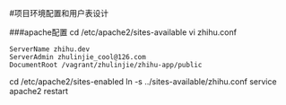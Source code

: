 #项目环境配置和用户表设计

###apache配置
cd /etc/apache2/sites-available
vi zhihu.conf
```
ServerName zhihu.dev
ServerAdmin zhulinjie_cool@126.com
DocumentRoot /vagrant/zhulinjie/zhihu-app/public
```

cd /etc/apache2/sites-enabled
ln -s ../sites-available/zhihu.conf
service apache2 restart


